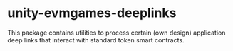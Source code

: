 # unity-evmgames-deeplinks
This package contains utilities to process certain (own design) application deep links that interact with standard token smart contracts.
